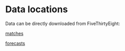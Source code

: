 # Data locations

Data can be directly downloaded from FiveThirtyEight:

[matches](https://projects.fivethirtyeight.com/soccer-api/international/2022/wc_matches.csv')

[forecasts](https://projects.fivethirtyeight.com/soccer-api/international/2022/wc_forecasts.csv')